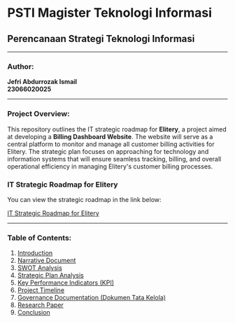 # PSTI Magister Teknologi Informasi
## Perencanaan Strategi Teknologi Informasi

---

### Author:
**Jefri Abdurrozak Ismail**  
**23066020025**

---

### Project Overview:
This repository outlines the IT strategic roadmap for **Elitery**, a project aimed at developing a **Billing Dashboard Website**. The website will serve as a central platform to monitor and manage all customer billing activities for Elitery. The strategic plan focuses on approaching for technology and information systems that will ensure seamless tracking, billing, and overall operational efficiency in managing Elitery's customer billing processes.

### IT Strategic Roadmap for Elitery
You can view the strategic roadmap in the link below:

[IT Strategic Roadmap for Elitery](https://docs.google.com/spreadsheets/d/1gRrRzmFPiQvi6Z0cErOFWUcwKo5rk-n51imAWbTuP0g/edit?usp=sharing)

---

### Table of Contents:
1. [Introduction](Introduction.pdf)
2. [Narrative Document](NarrativeDocs.pdf)
3. [SWOT Analysis](SWOTAnalysisWorksheet.pdf)
4. [Strategic Plan Analysis](StrategicPlan.pdf)
5. [Key Performance Indicators (KPI)](KPI.pdf)
6. [Project Timeline](Asset/Project%20Timeline.gsheet)
7. [Governance Documentation (Dokumen Tata Kelola)](#governance-documentation-dokumen-tata-kelola)
8. [Research Paper](#research-paper)
9. [Conclusion](#conclusion)